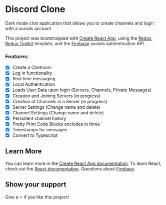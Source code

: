 # Discord Clone

Dark mode chat application that allows you to create channels and login with a socials account

This project was bootstrapped with [Create React App](https://github.com/facebook/create-react-app), using the [Redux](https://redux.js.org/), [Redux Toolkit](https://redux-toolkit.js.org/) template, and the [Firebase](https://firebase.google.com) socials authentication API.

### Features:
- [x] Create a Chatroom 
- [x] Log in functionality
- [x] Real time messaging
- [x] Local Authentication
- [x] Loads User Data upon login (Servers, Channels, Private Messages)
- [x] Creation and Joining Servers (in progress)
- [x] Creation of Channels in a Server (in progress)
- [x] Server Settings (Change name and delete)
- [x] Channel Settings (Change name and delete)
- [x] Persistent channel history
- [x] Pretty Print Code Blocks enclodes in three `
- [x] Timestamps for messages
- [x] Convert to Typescript

## Learn More
You can learn more in the [Create React App documentation](https://facebook.github.io/create-react-app/docs/getting-started).
To learn React, check out the [React documentation](https://reactjs.org/).
Questions about [Firebase](https://firebase.google.com/support/faq).

## Show your support
Give a ⭐️ if you like this project!
 
